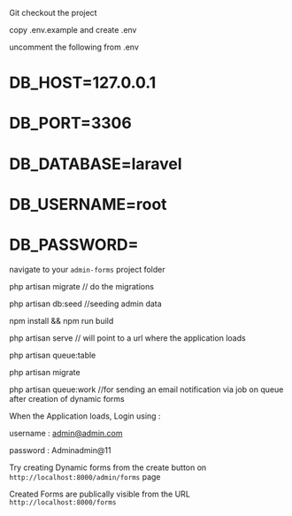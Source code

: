 Git checkout the project

copy .env.example and create .env

uncomment the following from .env

# DB_HOST=127.0.0.1
# DB_PORT=3306
# DB_DATABASE=laravel
# DB_USERNAME=root
# DB_PASSWORD=

navigate to your `admin-forms` project folder

php artisan migrate // do the migrations

php artisan db:seed //seeding admin data

npm install && npm run build

php artisan serve // will point to a url where the application loads

php artisan queue:table

php artisan migrate

php artisan queue:work //for sending an email notification via job on queue after creation of dynamic forms

When the Application loads, Login using :

username : admin@admin.com

password : Adminadmin@11

Try creating Dynamic forms from the create button on `http://localhost:8000/admin/forms` page

Created Forms are publically visible from the URL `http://localhost:8000/forms`


